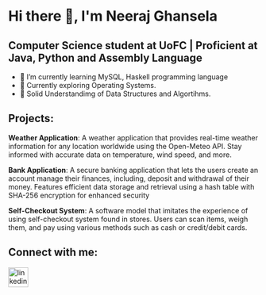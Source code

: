 # Hi there 👋, I'm  Neeraj Ghansela
##  Computer Science student at UoFC | Proficient at Java, Python and Assembly Language

- 🌱 I’m currently learning MySQL, Haskell programming language
- 🌱 Currently exploring Operating Systems.
- 🌱 Solid Understandimg of Data Structures and Algortihms.

## Projects:
<b>Weather Application</b>: A weather application that provides real-time weather information for any location worldwide using the Open-Meteo API. Stay informed with accurate data on temperature, wind speed, and more.

<b>Bank Application</b>: A secure banking application that lets the users create an account manage their finances, including, deposit and withdrawal of their money. Features efficient data storage and retrieval using a hash table with SHA-256 encryption for enhanced security

<b>Self-Checkout System</b>: A software model that imitates the experience of using self-checkout system found in stores. Users can scan items, weigh them, and pay using various methods such as cash or credit/debit cards.
  

## Connect with me:
[<img src='https://cdn.jsdelivr.net/npm/simple-icons@3.0.1/icons/linkedin.svg' alt='linkedin' height='40'>](https://www.linkedin.com/in/neeraj-ghansela/)  

